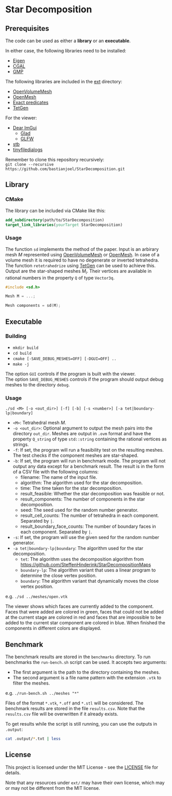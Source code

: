 # Star Decomposition

## Prerequisites

The code can be used as either a **library** or an **executable**.

In either case, the following libraries need to be installed:

- [Eigen](https://eigen.tuxfamily.org)
- [CGAL](https://www.cgal.org)
- [GMP](https://gmplib.org)

The following libraries are included in the [ext](ext) directory:

- [OpenVolumeMesh](https://gitlab.vci.rwth-aachen.de:9000/OpenVolumeMesh/OpenVolumeMesh.git)
- [OpenMesh](https://gitlab.vci.rwth-aachen.de:9000/OpenMesh/OpenMesh.git)
- [Exact predicates](https://www.cs.cmu.edu/~quake/robust.html)
- [TetGen](http://www.tetgen.org)

For the viewer:

- [Dear ImGui](https://github.com/ocornut/imgui.git)
  - [Glad](https://glad.dav1d.de)
  - [GLFW](https://github.com/glfw/glfw.git)
- [stb](https://github.com/nothings/stb)
- [tinyfiledialogs](https://sourceforge.net/projects/tinyfiledialogs/)

Remember to clone this repository recursively:\
```git clone --recursive https://github.com/bastianjoel/StarDecomposition.git```

## Library

### CMake

The library can be included via CMake like this:

```cmake
add_subdirectory(path/to/StarDecomposition)
target_link_libraries(yourTarget StarDecomposition)
```

### Usage

The function ```sd``` implements the method of the paper.
Input is an arbirary mesh $M$ represented using
[OpenVolumeMesh](https://www.graphics.rwth-aachen.de/software/openvolumemesh/) or
[OpenMesh](https://gitlab.vci.rwth-aachen.de:9000/OpenMesh/OpenMesh.git).
In case of a volume mesh it is required to have no degenerate or inverted tetrahedra.
The function ```retetrahedrize``` using
[TetGen](http://www.tetgen.org)
can be used to achieve this.
Output are the star-shaped meshes $M_i$.
Their vertices are available in rational numbers in the property ```Q``` of type ```Vector3q```.

```cpp
#include <sd.h>

Mesh M = ...;

Mesh components = sd(M);
```

## Executable

### Building

- ```mkdir build```
- ```cd build```
- ```cmake [-SAVE_DEBUG_MESHES=OFF] [-DGUI=OFF] ..```
- ```make -j```

The option ```GUI``` controls if the program is built with the viewer.   
The option ```SAVE_DEBUG_MESHES``` controls if the program should output debug meshes to the directory ```debug```.


### Usage

```./sd <M> [-o <out_dir>] [-f] [-b] [-s <number>] [-a tet|boundary-lp|boundary]```

- ```<M>```:
Tetrahedral mesh $M$.
- ```-o <out_dir>```:
Optional argument to output the mesh pairs into the directory ```out_dir```.
Meshes are output in ```.ovm``` format
and have the property ```Q_string``` of type ```std::string```
containing the rational vertices as strings.
- ```-f```:
If set, the program will run a feasibility test on the resulting meshes.
The test checks if the component meshes are star-shaped.
- ```-b```:
If set, the program will run in benchmark mode. 
The program will not output any data except for a benchmark result.
The result is in the form of a CSV file with the following columns: 
  - filename: The name of the input file.
  - algorithm: The algorithm used for the star decomposition.
  - time: The time taken for the star decomposition.
  - result_feasible: Whether the star decomposition was feasible or not.
  - result_components: The number of components in the star decomposition.
  - seed: The seed used for the random number generator.
  - result_cell_counts: The number of tetrahedra in each component. Separated by ```|```.
  - result_boundary_face_counts: The number of boundary faces in each component. Separated by ```|```.
- ```-s```:
If set, the program will use the given seed for the random number generator.
- ```-a tet|boundary-lp|boundary```:
The algorithm used for the star decomposition.
  - ```tet```:
  The algorithm uses the decomposition algorithm from https://github.com/SteffenHinderink/StarDecompositionMaps
  - ```boundary-lp```:
  The algorithm variant that uses a linear program to determine the close vertex position.
  - ```boundary```:
  The algorithm variant that dynamically moves the close vertex position.

e.g. ```./sd ../meshes/open.vtk```

The viewer shows which faces are currently added to the component.
Faces that were added are colored in green, faces that could not be added at the 
current stage are colored in red and faces that are impossible to be added to 
the current star component are colored in blue.
When finished the components in different colors are displayed.

## Benchmark
The benchmark results are stored in the ```benchmarks``` directory.
To run benchmarks the `run-bench.sh` script can be used. 
It accepts two arguments:
- The first argument is the path to the directory containing the meshes.
- The second argument is a file name pattern with the extension `.vtk` to filter the meshes.

e.g. `./run-bench.sh ../meshes "*"`

Files of the format `*.vtk`, `*.off` and `*.stl` will be considered.
The benchmark results are stored in the file `results.csv`. 
Note that the `results.csv` file will be overwritten if it already exists.

To get results while the script is still running, you can use the outputs in `.output`:
```bash
cat .output/*.txt | less
```

## License
This project is licensed under the MIT License - see the [LICENSE](LICENSE) file for details.

Note that any resources under `ext/` may have their own license, which may or may not be different from the MIT license.

